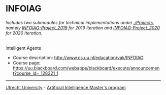 # INFOIAG
###### *Includes two submodules for technical implementations under [./Projects](./Projects), namely [INFOIAG-Project_2019](https://github.com/ottomattas/INFOIAG-Project_2019) for 2019 iteration and [INFOIAG-Project_2020](https://github.com/ottomattas/INFOIAG-Project_2020) for 2020 iteration.*
Intelligent Agents

* Course description: http://www.cs.uu.nl/education/vak/INFOIAG
* Course page: https://uu.blackboard.com/webapps/blackboard/execute/announcement?course_id=_128321_1

---
[Utrecht University](https://www.uu.nl/en) - [Artificial Intelligence Master's program](https://www.uu.nl/masters/en/artificial-intelligence)
